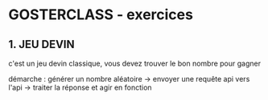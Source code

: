 # GOSTERCLASS - exercices 

## 1. JEU DEVIN
c'est un jeu devin classique, vous devez trouver le bon nombre pour gagner

démarche : 
générer un nombre aléatoire -> envoyer une requête api vers l'api -> traiter la réponse et agir en fonction

